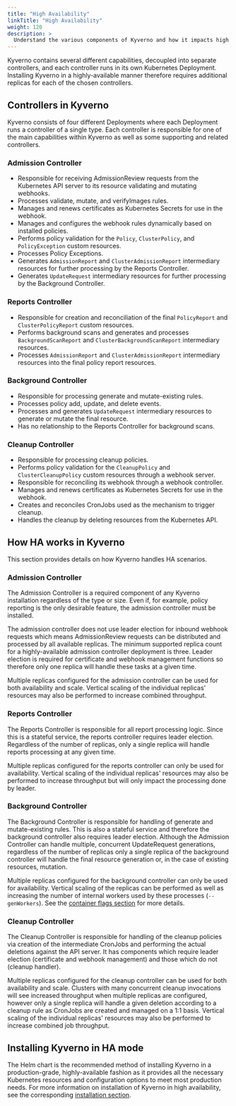 ```yaml
---
title: "High Availability"
linkTitle: "High Availability"
weight: 120
description: >
  Understand the various components of Kyverno and how it impacts high availability.
---
```


Kyverno contains several different capabilities, decoupled into separate controllers, and each controller runs in its own Kubernetes Deployment. Installing Kyverno in a highly-available manner therefore requires additional replicas for each of the chosen controllers.

## Controllers in Kyverno

Kyverno consists of four different Deployments where each Deployment runs a controller of a single type. Each controller is responsible for one of the main capabilities within Kyverno as well as some supporting and related controllers.

### Admission Controller

* Responsible for receiving AdmissionReview requests from the Kubernetes API server to its resource validating and mutating webhooks.
* Processes validate, mutate, and verifyImages rules.
* Manages and renews certificates as Kubernetes Secrets for use in the webhook.
* Manages and configures the webhook rules dynamically based on installed policies.
* Performs policy validation for the `Policy`, `ClusterPolicy`, and `PolicyException` custom resources.
* Processes Policy Exceptions.
* Generates `AdmissionReport` and `ClusterAdmissionReport` intermediary resources for further processing by the Reports Controller.
* Generates `UpdateRequest` intermediary resources for further processing by the Background Controller.

### Reports Controller

* Responsible for creation and reconciliation of the final `PolicyReport` and `ClusterPolicyReport` custom resources.
* Performs background scans and generates and processes `BackgroundScanReport` and `ClusterBackgroundScanReport` intermediary resources.
* Processes `AdmissionReport` and `ClusterAdmissionReport` intermediary resources into the final policy report resources.

### Background Controller

* Responsible for processing generate and mutate-existing rules.
* Processes policy add, update, and delete events.
* Processes and generates `UpdateRequest` intermediary resources to generate or mutate the final resource.
* Has no relationship to the Reports Controller for background scans.

### Cleanup Controller

* Responsible for processing cleanup policies.
* Performs policy validation for the `CleanupPolicy` and `ClusterCleanupPolicy` custom resources through a webhook server.
* Responsible for reconciling its webhook through a webhook controller.
* Manages and renews certificates as Kubernetes Secrets for use in the webhook.
* Creates and reconciles CronJobs used as the mechanism to trigger cleanup.
* Handles the cleanup by deleting resources from the Kubernetes API.

## How HA works in Kyverno

This section provides details on how Kyverno handles HA scenarios.

### Admission Controller

The Admission Controller is a required component of any Kyverno installation regardless of the type or size. Even if, for example, policy reporting is the only desirable feature, the admission controller must be installed.

The admission controller does not use leader election for inbound webhook requests which means AdmissionReview requests can be distributed and processed by all available replicas. The minimum supported replica count for a highly-available admission controller deployment is three. Leader election is required for certificate and webhook management functions so therefore only one replica will handle these tasks at a given time.

Multiple replicas configured for the admission controller can be used for both availability and scale. Vertical scaling of the individual replicas' resources may also be performed to increase combined throughput.

### Reports Controller

The Reports Controller is responsible for all report processing logic. Since this is a stateful service, the reports controller requires leader election. Regardless of the number of replicas, only a single replica will handle reports processing at any given time.

Multiple replicas configured for the reports controller can only be used for availability. Vertical scaling of the individual replicas' resources may also be performed to increase throughput but will only impact the processing done by leader.

### Background Controller

The Background Controller is responsible for handling of generate and mutate-existing rules. This is also a stateful service and therefore the background controller also requires leader election. Although the Admission Controller can handle multiple, concurrent UpdateRequest generations, regardless of the number of replicas only a single replica of the background controller will handle the final resource generation or, in the case of existing resources, mutation.

Multiple replicas configured for the background controller can only be used for availability. Vertical scaling of the replicas can be performed as well as increasing the number of internal workers used by these processes (`--genWorkers`). See the [container flags section](/docs/installation/customization/#container-flags) for more details.

### Cleanup Controller

The Cleanup Controller is responsible for handling of the cleanup policies via creation of the intermediate CronJobs and performing the actual deletions against the API server. It has components which require leader election (certificate and webhook management) and those which do not (cleanup handler).

Multiple replicas configured for the cleanup controller can be used for both availability and scale. Clusters with many concurrent cleanup invocations will see increased throughput when multiple replicas are configured, however only a single replica will handle a given deletion according to a cleanup rule as CronJobs are created and managed on a 1:1 basis. Vertical scaling of the individual replicas' resources may also be performed to increase combined job throughput.

## Installing Kyverno in HA mode

The Helm chart is the recommended method of installing Kyverno in a production-grade, highly-available fashion as it provides all the necessary Kubernetes resources and configuration options to meet most production needs. For more information on installation of Kyverno in high availability, see the corresponding [installation section](/docs/installation/methods/#high-availability).

